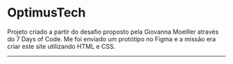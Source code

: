 # OptimusTech

Projeto criado a partir do desafio proposto pela Giovanna Moelller através do 7 Days of Code.
Me foi enviado um protótipo no Figma e a missão era criar este site utilizando HTML e CSS.
****